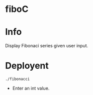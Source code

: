 # fiboC
# Info
Display Fibonaci series given user input.

# Deployent
`./fibonacci`
- Enter an int value.